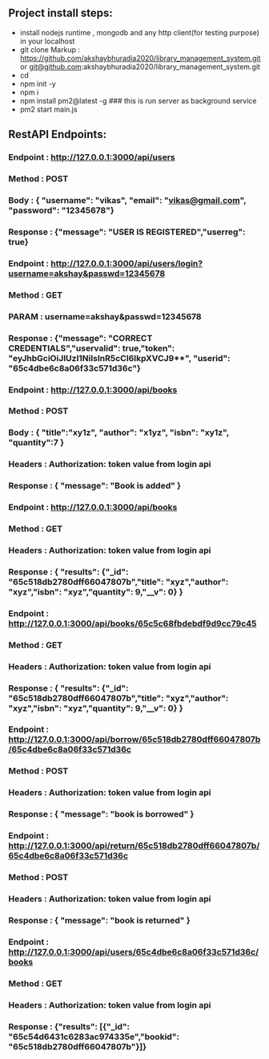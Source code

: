 ## Project install steps: ##
* install nodejs runtime , mongodb and any http client(for testing purpose) in your localhost
* git clone Markup : https://github.com/akshaybhuradia2020/library_management_system.git or git@github.com:akshaybhuradia2020/library_management_system.git
* cd <proj dir>
* npm init -y
* npm i
* npm install pm2@latest -g ### this is run server as background service
* pm2 start main.js


## RestAPI Endpoints: ##

### Endpoint : http://127.0.0.1:3000/api/users ###
### Method : POST ###
### Body : { "username": "vikas", "email": "vikas@gmail.com", "password": "12345678"} ###
### Response : {"message": "USER IS REGISTERED","userreg": true} ###

### Endpoint : http://127.0.0.1:3000/api/users/login?username=akshay&passwd=12345678 ###
### Method : GET ###
### PARAM : username=akshay&passwd=12345678 ###
### Response : {"message": "CORRECT CREDENTIALS","uservalid": true,"token": "eyJhbGciOiJIUzI1NiIsInR5cCI6IkpXVCJ9**", "userid": "65c4dbe6c8a06f33c571d36c"} ###

### Endpoint : http://127.0.0.1:3000/api/books ###
### Method : POST ###
### Body : { "title":"xy1z", "author": "x1yz", "isbn": "xy1z", "quantity":7 }
### Headers : Authorization: token value from login api ###
### Response : { "message": "Book is added" } ###


### Endpoint : http://127.0.0.1:3000/api/books ###
### Method : GET ###
### Headers : Authorization: token value from login api ###
### Response : { "results": {"_id": "65c518db2780dff66047807b","title": "xyz","author": "xyz","isbn": "xyz","quantity": 9,"__v": 0} } ###


### Endpoint : http://127.0.0.1:3000/api/books/65c5c68fbdebdf9d9cc79c45 ###
### Method : GET ###
### Headers : Authorization: token value from login api ###
### Response : { "results": {"_id": "65c518db2780dff66047807b","title": "xyz","author": "xyz","isbn": "xyz","quantity": 9,"__v": 0} } ###


### Endpoint : http://127.0.0.1:3000/api/borrow/65c518db2780dff66047807b/65c4dbe6c8a06f33c571d36c ###
### Method : POST ###
### Headers : Authorization: token value from login api ###
### Response : { "message": "book is borrowed" } ###


### Endpoint : http://127.0.0.1:3000/api/return/65c518db2780dff66047807b/65c4dbe6c8a06f33c571d36c ###
### Method : POST ###
### Headers : Authorization: token value from login api ###
### Response : { "message": "book is returned" } ###

### Endpoint : http://127.0.0.1:3000/api/users/65c4dbe6c8a06f33c571d36c/books ###
### Method : GET ###
### Headers : Authorization: token value from login api ###
### Response : {"results": [{"_id": "65c54d6431c6283ac974335e","bookid": "65c518db2780dff66047807b"}]} ###


